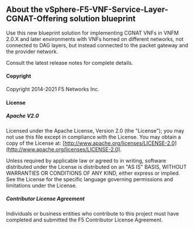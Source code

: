 ## About the vSphere-F5-VNF-Service-Layer-CGNAT-Offering solution blueprint

Use this new blueprint solution for implementing CGNAT VNFs in VNFM 2.0.X and later environments with VNFs homed on different networks, not connected to DAG layers, but instead connected to the packet gateway and the provider network.

Consult the latest release notes for complete details.


#### Copyright
Copyright 2014-2021 F5 Networks Inc.

#### License

##### Apache V2.0 
Licensed under the Apache License, Version 2.0 (the "License"); you may not use this file except in compliance with the License. You may obtain a copy of the License at: [http://www.apache.org/licenses/LICENSE-2.0](http://www.apache.org/licenses/LICENSE-2.0).

Unless required by applicable law or agreed to in writing, software distributed under the License is distributed on an "AS IS" BASIS, WITHOUT WARRANTIES OR CONDITIONS OF ANY KIND, either express or implied. See the License for the specific language governing permissions and limitations under the License.

##### Contributor License Agreement
Individuals or business entities who contribute to this project must have completed and submitted the F5 Contributor License Agreement.
